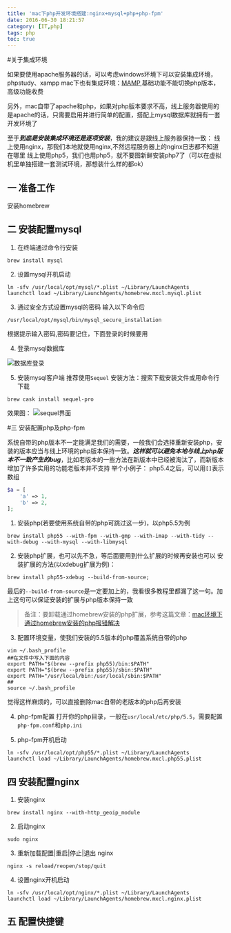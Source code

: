 ```yaml
---
title: 'mac下php开发环境搭建:nginx+mysql+php+php-fpm'
date: 2016-06-30 18:21:57
category: [IT,php]
tags: php
toc: true
---
```




#关于集成环境

如果要使用apache服务器的话，可以考虑windows环境下可以安装集成环境，phpstudy、xampp
mac下也有集成环境：[MAMP](https://www.mamp.info/en/),基础功能不能切换php版本，高级功能收费

另外，mac自带了apache和php，如果对php版本要求不高，线上服务器使用的是apache的话，只需要启用并进行简单的配置，搭配上mysql数据库就拥有一套开发环境了

至于***到底是安装集成环境还是逐项安装***，我的建议是跟线上服务器保持一致：
线上使用nginx，那我们本地就使用nginx,不然远程服务器上的nginx日志都不知道在哪里
线上使用php5，我们也用php5，就不要图新鲜安装php7了（可以在虚拟机里单独搭建一套测试环境，那想装什么样的都ok）

## 一 准备工作
安装homebrew

## 二 安装配置mysql
1. 在终端通过命令行安装
 ```     
brew install mysql
```
2. 设置mysql开机启动

  ```
  ln -sfv /usr/local/opt/mysql/*.plist ~/Library/LaunchAgents
  launchctl load ~/Library/LaunchAgents/homebrew.mxcl.mysql.plist
```
3.  通过安全方式设置mysql的密码
输入以下命令后
 ``` 
 /usr/local/opt/mysql/bin/mysql_secure_installation
```
根据提示输入密码,密码要记住，下面登录的时候要用

4. 登录mysql数据库

  ![数据库登录](http://upload-images.jianshu.io/upload_images/1903856-a013f2ca141ed02a.png?imageMogr2/auto-orient/strip%7CimageView2/2/w/1240)

5. 安装mysql客户端
推荐使用`Sequel`
安装方法：搜索下载安装文件或用命令行下载
```
brew cask install sequel-pro
```

效果图：
![sequel界面](http://upload-images.jianshu.io/upload_images/1903856-26a12f216b43cbd2.jpg?imageMogr2/auto-orient/strip%7CimageView2/2/w/1240)

#三  安装配置php及php-fpm

  系统自带的php版本不一定能满足我们的需要，一般我们会选择重新安装php，安装的版本应当与线上环境的php版本保持一致。***这样就可以避免本地与线上php版本不一致产生的bug***，比如老版本的一些方法在新版本中已经被淘汰了，而新版本增加了许多实用的功能老版本并不支持
举个小例子：
php5.4之后，可以用`[]`表示数组

``` php
$a = [
    'a' => 1,
    'b' => 2,
];
```

1. 安装php(若要使用系统自带的php可跳过这一步)，以php5.5为例
  ```
brew install php55 --with-fpm --with-gmp --with-imap --with-tidy --with-debug --with-mysql --with-libmysql
```

2. 安装php扩展，也可以先不急，等后面要用到什么扩展的时候再安装也可以
安装扩展的方法(以xdebug扩展为例)：
```
brew install php55-xdebug --build-from-source;
```
最后的`--build-from-source`是一定要加上的，我看很多教程里都漏了这一句。加上这句可以保证安装的扩展与php版本保持一致

>备注：要卸载通过homebrew安装的php扩展，参考这篇文章：[mac环境下通过homebrew安装的php报错解决](http://www.jianshu.com/p/ef92888fd5f4)

3. 配置环境变量，使我们安装的5.5版本的php覆盖系统自带的php
  ```
vim ~/.bash_profile
##在文件中写入下面的内容
export PATH="$(brew --prefix php55)/bin:$PATH"
export PATH="$(brew --prefix php55)/sbin:$PATH"
export PATH="/usr/local/bin:/usr/local/sbin:$PATH"
##
source ~/.bash_profile
```
觉得这样麻烦的，可以直接删除mac自带的老版本的php后再安装

4. php-fpm配置
打开你的php目录，一般在`usr/local/etc/php/5.5`，需要配置`php-fpm.conf`和`php.ini`

5. php-fpm开机启动
```
ln -sfv /usr/local/opt/php55/*.plist ~/Library/LaunchAgents
launchctl load ~/Library/LaunchAgents/homebrew.mxcl.php55.plist
```

## 四 安装配置nginx
1. 安装nginx
```
brew install nginx --with-http_geoip_module
```

2. 启动nginx
```
sudo nginx
```

3. 重新加载配置|重启|停止|退出 nginx
```
nginx -s reload/reopen/stop/quit
```
4. 设置nginx开机启动
```
ln -sfv /usr/local/opt/nginx/*.plist ~/Library/LaunchAgents
launchctl load ~/Library/LaunchAgents/homebrew.mxcl.nginx.plist
```
## 五 配置快捷键